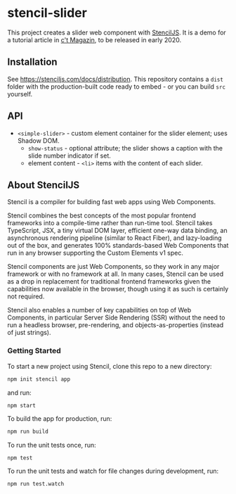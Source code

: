 # stencil-slider

This project creates a slider web component with [StencilJS](https://stenciljs.com/). It is a demo for a tutorial article in [c't Magazin](https://ct.de/), to be released in early 2020.

## Installation

See https://stenciljs.com/docs/distribution. This repository contains a `dist` folder with the production-built code ready to embed - or you can build `src` yourself.

## API

- `<simple-slider>` - custom element container for the slider element; uses Shadow DOM.
  - `show-status` - optional attribute; the slider shows a caption with the slide number indicator if set.
  - element content - `<li>` items with the content of each slider.

## About StencilJS

Stencil is a compiler for building fast web apps using Web Components.

Stencil combines the best concepts of the most popular frontend frameworks into a compile-time rather than run-time tool.  Stencil takes TypeScript, JSX, a tiny virtual DOM layer, efficient one-way data binding, an asynchronous rendering pipeline (similar to React Fiber), and lazy-loading out of the box, and generates 100% standards-based Web Components that run in any browser supporting the Custom Elements v1 spec.

Stencil components are just Web Components, so they work in any major framework or with no framework at all. In many cases, Stencil can be used as a drop in replacement for traditional frontend frameworks given the capabilities now available in the browser, though using it as such is certainly not required.

Stencil also enables a number of key capabilities on top of Web Components, in particular Server Side Rendering (SSR) without the need to run a headless browser, pre-rendering, and objects-as-properties (instead of just strings).

### Getting Started

To start a new project using Stencil, clone this repo to a new directory:

```bash
npm init stencil app
```

and run:

```bash
npm start
```

To build the app for production, run:

```bash
npm run build
```

To run the unit tests once, run:

```
npm test
```

To run the unit tests and watch for file changes during development, run:

```
npm run test.watch
```
